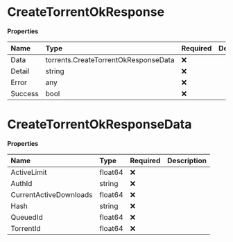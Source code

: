 # CreateTorrentOkResponse

**Properties**

| Name    | Type                                 | Required | Description |
| :------ | :----------------------------------- | :------- | :---------- |
| Data    | torrents.CreateTorrentOkResponseData | ❌       |             |
| Detail  | string                               | ❌       |             |
| Error   | any                                  | ❌       |             |
| Success | bool                                 | ❌       |             |

# CreateTorrentOkResponseData

**Properties**

| Name                   | Type    | Required | Description |
| :--------------------- | :------ | :------- | :---------- |
| ActiveLimit            | float64 | ❌       |             |
| AuthId                 | string  | ❌       |             |
| CurrentActiveDownloads | float64 | ❌       |             |
| Hash                   | string  | ❌       |             |
| QueuedId               | float64 | ❌       |             |
| TorrentId              | float64 | ❌       |             |
